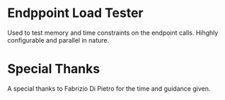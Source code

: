 # Endppoint Load Tester
Used to test memory and time constraints on the endpoint calls. Hihghly configurable and parallel in nature. 


# Special Thanks
A special thanks to Fabrizio Di Pietro for the time and guidance given. 